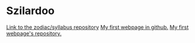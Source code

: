 # Szilardoo
[Link to the zodiac/syllabus repository](https://github.com/greenfox-academy/zodiac-syllabus "Zodiac/syllabus repository")
[My first webpage in github.](https://szilardoo.github.io/ "My webpage")
[My first webpage's repository.](https://github.com/Szilardoo/szilardoo.github.io "My webpage's repository")